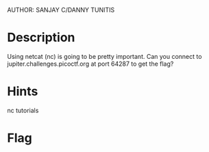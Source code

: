 AUTHOR: SANJAY C/DANNY TUNITIS

# Description
Using netcat (nc) is going to be pretty important. 
Can you connect to jupiter.challenges.picoctf.org at port 64287 to get the flag?

# Hints
nc tutorials

# Flag
